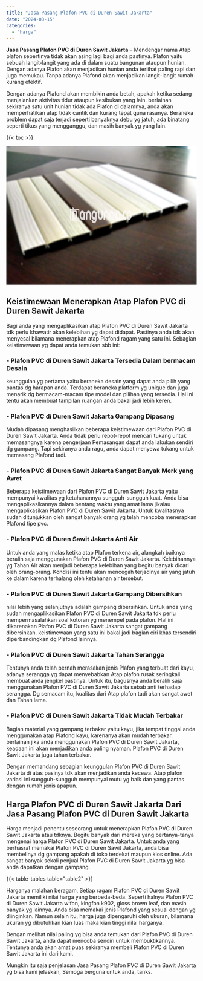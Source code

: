 ```yaml
---
title: "Jasa Pasang Plafon PVC di Duren Sawit Jakarta"
date: "2024-08-15"
categories: 
  - "harga"
---
```


**Jasa Pasang Plafon PVC di Duren Sawit Jakarta** – Mendengar nama Atap plafon sepertinya tidak akan asing lagi bagi anda pastinya. Plafon yaitu sebuah langit-langit yang ada di dalam suatu bangunan ataupun hunian. Dengan adanya Plafon akan menjadikan hunian anda terlihat paling rapi dan juga memukau. Tanpa adanya Plafond akan menjadikan langit-langit rumah kurang efektif.

Dengan adanya Plafond akan membikin anda betah, apakah ketika sedang menjalankan aktivitas tidur ataupun kesibukan yang lain. berlainan sekiranya satu unit hunian tidak ada Plafon di dalamnya, anda akan memperhatikan atap tidak cantik dan kurang tepat guna rasanya. Beraneka problem dapat saja terjadi seperti banyaknya debu yg jatuh, ada binatang seperti tikus yang mengganggu, dan masih banyak yg yang lain.

{{< toc >}}

![Jasa Pasang Plafon PVC di Duren Sawit Jakarta](/images/flafond-pvc-murah22.png)

## Keistimewaan Menerapkan Atap Plafon PVC di Duren Sawit Jakarta

Bagi anda yang mengaplikasikan atap Plafon PVC di Duren Sawit Jakarta tdk perlu khawatir akan kelebihan yg dapat didapat. Pastinya anda tdk akan menyesal bilamana menerapkan atap Plafond ragam yang satu ini. Sebagian keistimewaan yg dapat anda temukan sbb ini:

### \- Plafon PVC di Duren Sawit Jakarta Tersedia Dalam bermacam Desain

keunggulan yg pertama yaitu beraneka desain yang dapat anda pilih yang pantas dg harapan anda. Terdapat beraneka platform yg unique dan juga menarik dg bermacam-macam tipe model dan pilihan yang tersedia. Hal ini tentu akan membuat tampilan ruangan anda bakal jadi lebih keren.

### \- Plafon PVC di Duren Sawit Jakarta Gampang Dipasang

Mudah dipasang menghasilkan beberapa keistimewaan dari Plafon PVC di Duren Sawit Jakarta. Anda tidak perlu repot-repot mencari tukang untuk memasangnya karena pengerjaan Pemasangan dapat anda lakukan sendiri dg gampang. Tapi sekiranya anda ragu, anda dapat menyewa tukang untuk memasang Plafond tadi.

### \- Plafon PVC di Duren Sawit Jakarta Sangat Banyak Merk yang Awet

Beberapa keistimewaan dari Plafon PVC di Duren Sawit Jakarta yaitu mempunyai kwalitas yg ketahanannya sungguh-sungguh kuat. Anda bisa mengaplikasikannya dalam bentang waktu yang amat lama jikalau mengaplikasikan Plafon PVC di Duren Sawit Jakarta. Untuk kwalitasnya sudah ditunjukkan oleh sangat banyak orang yg telah mencoba menerapkan Plafond tipe pvc.

### \- Plafon PVC di Duren Sawit Jakarta Anti Air

Untuk anda yang malas ketika atap Plafon terkena air, alangkah baiknya beralih saja menggunakan Plafon PVC di Duren Sawit Jakarta. Kelebihannya yg Tahan Air akan menjadi beberapa kelebihan yang begitu banyak dicari oleh orang-orang. Kondisi ini tentu akan mencegah terjadinya air yang jatuh ke dalam karena terhalang oleh ketahanan air tersebut.

### \- Plafon PVC di Duren Sawit Jakarta Gampang Dibersihkan

nilai lebih yang selanjutnya adalah gampang dibersihkan. Untuk anda yang sudah mengaplikasikan Plafon PVC di Duren Sawit Jakarta tdk perlu mempermasalahkan soal kotoran yg menempel pada plafon. Hal ini dikarenakan Plafon PVC di Duren Sawit Jakarta sangat gampang dibersihkan. keistimewaan yang satu ini bakal jadi bagian ciri khas tersendiri diperbandingkan dg Plafond lainnya.

### \- Plafon PVC di Duren Sawit Jakarta Tahan Serangga

Tentunya anda telah pernah merasakan jenis Plafon yang terbuat dari kayu, adanya serangga yg dapat menyebabkan Atap plafon rusak seringkali membuat anda jengkel pastinya. Untuk itu, bagusnya anda beralih saja menggunakan Plafon PVC di Duren Sawit Jakarta sebab anti terhadap serangga. Dg semacam itu, kualitas dari Atap plafon tadi akan sangat awet dan Tahan lama.

### \- Plafon PVC di Duren Sawit Jakarta Tidak Mudah Terbakar

Bagian material yang gampang terbakar yaitu kayu, jika tempat tinggal anda menggunakan atap Plafond kayu, karenanya akan mudah terbakar. berlainan jika anda menggunakan Plafon PVC di Duren Sawit Jakarta, keadaan ini akan menjadikan anda paling nyaman. Plafon PVC di Duren Sawit Jakarta juga tahan terbakar.

Dengan memandang sebagian keunggulan Plafon PVC di Duren Sawit Jakarta di atas pasinya tdk akan menjadikan anda kecewa. Atap plafon variasi ini sungguh-sungguh mempunyai mutu yg baik dan yang pantas dengan rumah jenis apapun.

## Harga Plafon PVC di Duren Sawit Jakarta Dari Jasa Pasang Plafon PVC di Duren Sawit Jakarta

Harga menjadi penentu seseorang untuk menerapkan Plafon PVC di Duren Sawit Jakarta atau tdknya. Begitu banyak dari mereka yang bertanya-tanya mengenai harga Plafon PVC di Duren Sawit Jakarta. Untuk anda yang berhasrat memakai Plafon PVC di Duren Sawit Jakarta, anda bisa membelinya dg gampang apakah di toko terdekat maupun kios online. Ada sangat banyak sekali penjual Plafon PVC di Duren Sawit Jakarta yg bisa anda dapatkan dengan gampang.

{{< table-tables table="table2" >}}

Harganya malahan beragam, Setiap ragam Plafon PVC di Duren Sawit Jakarta memiliki nilai harga yang berbeda-beda. Seperti halnya Plafon PVC di Duren Sawit Jakarta wifon, kingfon k902, gloss brown leaf, dan masih banyak yg lainnya. Anda bisa memakai jenis Plafond yang sesuai dengan yg diinginkan. Namun selain itu, harga juga dipengaruhi oleh ukuran, bilamana ukuran yg dibutuhkan kian luas maka kian tinggi nilai harganya.

Dengan melihat nilai paling yg bisa anda temukan dari Plafon PVC di Duren Sawit Jakarta, anda dapat mencoba sendiri untuk membuktikannya. Tentunya anda akan amat puas sekiranya membeli Plafon PVC di Duren Sawit Jakarta ini dari kami.

Mungkin itu saja penjelasan Jasa Pasang Plafon PVC di Duren Sawit Jakarta yg bisa kami jelaskan, Semoga berguna untuk anda, tanks.
